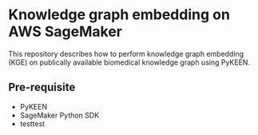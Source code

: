 Knowledge graph embedding on AWS SageMaker
======================

This repository describes how to perform knowledge graph embedding (KGE) on publically available biomedical knowledge graph using PyKEEN.

Pre-requisite
---------------------
 - PyKEEN
 - SageMaker Python SDK
 - testtest
